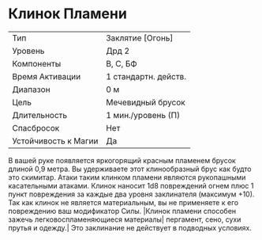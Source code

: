 
# Клинок Пламени

| | |
|---|---|
|Тип|Заклятие [Огонь]|
|Уровень| Дрд 2|
|Компоненты| В, С, БФ|
|Время Активации| 1 стандартн. действ.|
|Диапазон| 0 м|
|Цель| Мечевидный брусок|
|Длительность| 1 мин./уровень (П)|
|Спасбросок| Нет|
|Устойчивость к Магии| Да|

В вашей руке появляется яркогорящий красным пламенем брусок длиной 0,9 метра. Вы удерживаете этот клинообразный брус как будто это скимитар. Атаки таким клинком пламени являются рукопашными касательными атаками. Клинок наносит 1d8 повреждений огнем плюс 1 пункт повреждения за каждые два уровня заклинателя (максимум +10). Так как клинок не является материальным, вы не применяете к его повреждению ваш модификатор Силы. |Клинок пламени способен зажечь легковоспламеняющиеся материалы| пергамент, сено, сухи прутья и одежду.| Это заклинание не действует в подводных условиях.